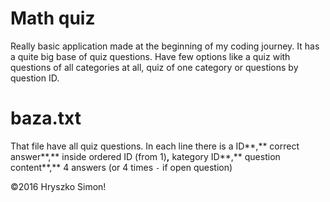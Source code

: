 # Math quiz

Really basic application made at the beginning of my coding journey. It has a quite big base of quiz questions. Have few options like a quiz with questions of all categories at all, quiz of one category or questions by question ID.

# baza.txt
That file have all quiz questions. In each line there is a ID**,** correct answer**,** inside ordered ID (from 1)**,** kategory ID**,** question content**,** 4 answers (or 4 times `-` if open question)

&copy;2016 Hryszko Simon!